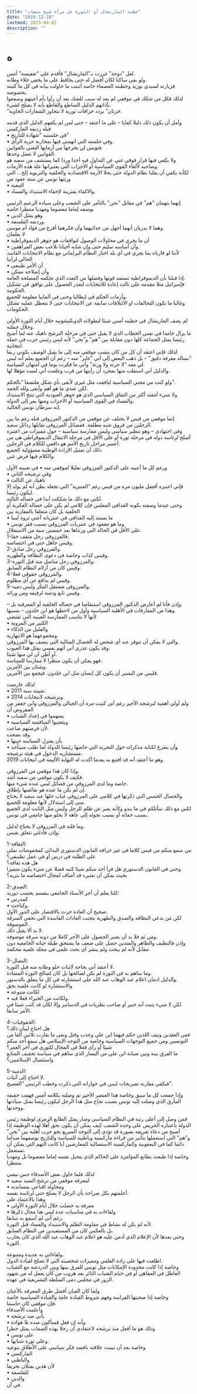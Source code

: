 ```yaml
---
title: "خطبة الماريشال أو الثورة في مرآة شيخ متصاب"
date: "2019-12-18"
lastmod: 2025-04-05
description: ""
---
```

# **ه**

لعل “دوجة” غررت بـ”الماريشال” فأقدم على “تغفيسة” أمس.  
ولو بقي ساكتا لكان أفضل له حتى يحافظ على ما يخفي خلاء وطابه.  
فزيارته لسيدي بوزيد وخطبته العصماء خاصة أثبتت ما حاولت بيانه في كل ما كتبته بخصوصه.  
لذلك فكل من شكك في موقفي لم يعد له سبب للشك بعد أن رأوا بأم أعينهم وسمعوا بآذانهم الدليل الساطع والقاطع بأنه لا يصلح لشيء.  
“خرنان” يردد خرافات ثورية لا تتجاوز الشعارات الخاوية.

وآمل أن يكون ذلك دليلا كفايا – على ما أعتقد – حتى لمن لم يكفهم الدليل الذي قدمه قبله رديفه الماركسي  
▪︎ في جلستيه “شهادة للتاريخ”  
▪︎ وفي جلسته التي اتهمني فيها بمحاربة حرية الرأي.  
فتونس لن يخرجها من أزماتها التغني بالقوانين.  
القوانين لا تعمل وحدها.  
ولا يكفي فيها قرار فوقي غني عن التداول فيه أخذا وردا كما يستشف من سعيه هو وصاحبه لألغاء القوى السياسية أو الأحزاب التي يعتبرانها علة هذه الأزمات.  
لكأنه يكفي أن يقلبا نظام الدولة حتى يحلا الأزمة الاقتصادية والخلقية والتربوية إلخ… التي ورثتها تونس عن ستة عقود من  
▪︎ التبعية  
▪︎ والاكفاء بفترينة لإخفاء الاستبداد والفساد.

إنهما يتهمان “هم” في مقابل “نحن” بالتآمر على الشعب وعلى سيادة الزعيم الرئيس بوصفه إماما معصوما ومهديا منتظرا خاصة  
▪︎ وهو يمثل الدين  
▪︎ ورديفه الفلسفة.  
وهما لا يدريان أنهما أجهل من حذائيهما وأن فكرهما أفرغ من فؤاد أم موسى.  
لا يعلمان  
▪︎ أن ما يجري في محاولات الوصول لتوافقات هو جوهر الديموقراطية  
▪︎ وأن أساسه سليم حتى وإن شابه أحيانا تلاعب بعض المراهقين.  
لأننا لو قارناه بما يجري في أي بلد اختار النظام البرلماني مع نظام الانتخابات الفاسد الحالي لرأينا  
▪︎ أن الأمر طبيعي  
▪︎ وأن إصلاحه ممكن  
إذا قبلنا بأن الديموقراطية تستمد قوتها وفضلها من التعدد الذي تحكمه المصلحة العامة.  
فإسرائيل مثلا مقدمة على ثالث إعادة للانتخابات لتعذر الحصول على توافق في تشكيل الحكومة.  
وأزمات الحكم في إيطاليا وحتى في ألمانيا معلومة للجميع.  
وغالبا ما تكون التحالفات او الائتلافات سابقة عن الانتخابات حتى لا تتعطل عملية تشكل الحكومات.

لم يضف الماريشال في خطبته أمس شيئا لبطولاته الدونكيشوتية خلال أيام الثورة الأولى وخلال حملته.  
ما يزال جامدا في نفس الخطاب الذي لا يقبل حتى في مرحلة الترشح ناهيك عنه لما أصبح رئيسا يمثل الجماعة كلها دون مقابلة بين “هم” و”نحن” لأنه ليس رئيس حزب في حملة انتخابية.  
لذلك فإني اعتقد أن كل من كان ينسب موقفي منه إلى ما يقبل الوصف بكوني ربما “نساله مغرفة دقيق” – بل ذهب البعض إلى أني “غاير” منه – رغم أن الجميع يعلم أنه ليس لي معه “لا حرثة ولا ورثة” وأني ما فكرت يوما في امتهان السياسة.  
والدليل أني استقلت منها بمجرد أن رأيتها من قرب وعلمت أني لست مؤهلا لها.

ولو كنت من محبي السياسية لنافقت مثل غيري لأبقى بأي شكل ملتصقا “بالحكم”.  
لكن عندي ما هو أهم وأبقى ولله الحمد.  
ولا شيء أمقته أكثر من النفاق السياسي الذي هو جوهر العبودية التي تنتج الاستبداد والفساد في القوى السياسية أو الاحزاب ومنها يمر إلى الدولة.  
إنه سرطان تونس الحالية.

إنما موقفي من قيس لا يختلف عن موقفي من الدكتور المرزوقي قبله رغم ما بين الرجلين من فروق شبه مطلقة. ففضائل المرزوقي تقابلها رذائل سعيد.  
وفي اجتهادي – وهو تنظير سياسي وليس ممارسة سياسية – حول مميزات من اعتبره أصلح لرئاسة دولة في مرحلة ثورة أو على الأقل في مرحلة الانتقال الديموقراطي هي من أعسر مراحل تاريخ الأمم هو دافعي للكلام في الرجلين.  
ذلك أن تمثيل الإرادة الوطنية مسؤولية الجميع.  
والكلام فيها فرض عين.

ورغم كل ما أعيبه على الدكتور المرزوقي تعليلا لموقفي منه ▪︎ في تعيينه الأول  
▪︎ وفي ترشيحه الثاني  
▪︎ ناهيك عن الثالث  
فإني اعتبره أفضل مليون مرة من قيس رغم “العنتزية” التي تجعله يظن أنه لم يولد إلا ليكون رئيسا.  
لكني مع ذلك ما شككت أبدا في خصاله التالية.  
وحتى عندما وصفته بكونه القذافي المفلس فإن كلامي لم يكن على خصاله الفكرية أو الخلقية بل كان متعلقا بالمقارنة بين  
▪︎ ما يستند إليه القذافي في عنترياته أعني ثروة ليبيا  
▪︎ وما هو مفقود في عنتريات المرزوقي بسبب فقر تونس  
على الأقل في الحالة التي ورثناها بعد خمسين سنة من الاستقلال.  
1-فالمرزوقي رجل مثقف حقا.  
وقيس جاهل حتى في اختصاصه.  
2-والمرزوقي رجل صادق.  
وقيس كذاب وخاصة في دعوى النظافة والطهرية.  
3-والمرزوقي رجل مناضل منذ قبل الثورة.  
وقيس كان من أزلام النظام السابق.  
4-والمرزوقي حقوقي فعلا.  
وقيس لم يدافع عن أي مظلوم.  
5-والمرزوقي مستقل الفكر وليس دمية.  
وقيس تابع ودمية لرفيقه ومن ورائه.

وإذن فأنا لم أعارض الدكتور المرزوقي استنقاصا في خصاله الخلقية أو المعرفية بل – وهذا من المفارقات في الأهلية السياسية وأول من لاحظها هو ابن خلدون – بسببها.  
لأنها لا تناسب الممارسة العينية التي تقتضي  
▪︎ الكثير من المرونة  
▪︎ والقليل من الذكاء  
ومجموعهما هو الانتهازية.  
والتي لا يمكن أن تتوفر عند أي شخص له الخصال المثالية التي يتصف بها المرزوقي.  
وقد يكون عذري أني أتهم نفسي بمثل هذا العيوب.  
أو أظن أن لي منها شيئا.  
فهو يمكن أن يكون منظرا لا ممارسا للسياسة.  
وشتان بين الأمرين.  
فليس من اليسير أن يكون كل إنسان مثل ابن خلدون. فيجمع بين الأمرين.

لذلك عارضت  
▪︎ تعيينه سنة 2011.  
▪︎ وترشيحه لانتخابات 2014.  
ولم أولي أهمية لترشحه الأخير رغم أني كتبت مرة أن الجبالي والمرزوقي وابن جعفر من المفروض أن  
▪︎ يسهموا في إعداد الشباب  
▪︎ ويتجنبوا المنافسة السياسية  
لأن فرصتهم ضاعت.  
وقد نصحت  
▪︎ بأن يعتزل السياسة حينها  
▪︎ وأن يتفرغ لكتابة مذكراته حول التجربة التي خاضها رئيسا للدولة لما طلب منيىأحد مستشاريه الدخول في هيئة ترشيحه.  
وهو ما أعتقد أنه قد اقتنع به بعدما أكدت له النهاية الأليمة في انتخابات 2019.

وإذا كان هذا موقفي من المرزوقي.  
فكيف لا يكون موقفي من سعيد أشد.  
خاصة وما لدى المرزوقي من فضائل ليس عنده شيء منها.  
إن لم يكن ما عنده هو نقائضها بإطلاق.  
والخصال الخمس التي ذكرتها في كلامي على المرزوقي غياب جلها عند سعيد لا يحتاج مني إلى استدلال لأنها معلومة للجميع.  
لكني مع ذلك سأتلكم في ما يبدو وكأنه يعبر عن ظلم للرجل وليس مثل الثابت لدى الجميع بسبب خفائه أو بسبب تحوله إلى عاهة لا يخلو منها جامعي في تونس.

وما قلته في المرزوقي لا يحتاج لدليل.  
وإذن فأدلتي تتعلق بقيس:

1-الثقافة:  
من سمع منكم من قيس كلاما في غير خرافة القانون الدستوري البدائي كمحفوضات تملى على الطلبة في درس أو في عمل تطبيقي؟  
هل هذه ثقافة؟  
وحتى في القانون الدستوري هل قرأ أحد منكم شيئا كتبه فضلا عن شيء يكون متميزا بحيث يمكن أن نعتبره قد أضاف لمجال اختصاصه ما يثريه؟

2-الصدق:  
كلنا يعلم أن أجر الأستاذ الجامعي ينقسم بحسب دوريه:  
▪︎ كمدرس  
▪︎ وكباحث.  
صحيح أن العادة جرت بالاقتصار على الدور الأول.  
لكن من يدعي النظافة والصدق والطهرية يتجنب العادات الفاسدة التي تخفي السرقة الموصوفة.  
لا بد ألا يقبل ذلك.  
ومن ثم فلا بد أن يعتبر الحصول على الأجر كاملا من دونه سرقة موصوفة.  
وإذن فالنظيف والطاهر والمتدين حصل على ضعف ما يستحق طيلة حياته الجامعية دون مقابل لأنه لم يبحث ولم ينشر أي بحث علمي في مجلة علمية محكمة.

3-النضال:  
لا أعتقد أني بحاجة لاثبات خلو وطابه منه قبل الثورة.  
وما ساهم به في الثورة لم يكن لصالحها بل كان لصالح الثورة المضادة.  
والدليل ادمان اعلام عبد الوهاب عبد الله على استشارته في كل ما يتعلق بالدستور.  
والاستشارة لو كانت علمية بحق  
▪︎ لكانت متنوعة  
▪︎ ولكانت من الخبراء فعلا فيه.  
لكن لا شيء يثبت أنه خبير أو صاحب نظريات في الدساتير وإلا لكان قد كتب شيئا في الأمر سابقا.

4-الحقوقيات:  
هل احتاج لبيان ذلك؟  
ففي العقدين ونيف اللذين حكم فيهما ابن علي وعذب وقتل ونفى ما يقارب ثلاثين ألفا من التونسين ومن جميع التوجهات السياسية وخاصة من التوجه الإسلامي هل سمع أحد منكم شيئا أو رأى فعلا في المجال للثوري في آخر العمر؟  
ما الفرق بينه وبين صبابة ابن علي من اليسار الذي ساهم في سياسة تجفيف المنابع واستئصال الإسلاميين؟

5-الدمية:  
لا احتاج إلى أثبات.  
فيكفي مقارنة تصريحات لينين في حواراته التي ذكرت وخطب الرئيس “الفصيح”.

وإذا جمعت كل ما سبق وخاصة هذا العنصر الأخير ثم وصلته بكلامه أمس فهمت حقيقة المأزق الذي وصلت إليه تونس بسبب نجاح مثل هذا الرجل ليكون رئيسا يمثل سيادتها ووحدتها.

فمن وصل إلى أعلى رتبة في النظام السياسي وصار يمثل الطابع الرمزي لوظيفة رئيس الدولة باعتباره الحريص على وحدة الشعب كيف يمكن أن يكون بحق أهلا لهذه الوظيفة إذا أصبح من دعاة تفريقه بصورة قد تؤدي إلى التوجه السريع نحو حرب أهلية بين “نحن” و”هم” التي استعملها بتأثير من قراءة ماركسية وباطنية للسياسة وللتاريخ بوصفهما صداما دائما كما في اليعقوبية والماركسية الاستصالية للمعارضين أيا كانت التهم التي يمكن أن تستعمل.  
وخاصة إذا طبعت بطابع المؤامرة على الحاكم الذي يتخيل نفسه إماما معصوما بل ومهديا منتظرا.

لذلك فلما حاول بعض الأصدقاء جس نبضي  
▪︎ لمعرفة موقفي من ترشح السيد سعيد  
▪︎ ومحاولة اقناعي بمساندته  
أعلمتهم بكل صراحة بأن الرجل لا يصلح حتى لرئاسة نفسه.  
وهذا بالاعتماد على  
▪︎ معرفة به حصلت خلال أيام الثورة الأولى  
▪︎ ولقاءات به في مناسبات عدة ليس هنا مجال ذكرها  
رغم أني لم أسمع به سابقا.  
لأنه لم يكن له نشاط في مقاومة الظلم والاستبداد والفساد قبل الثورة.  
بل بالعكس كان من المستفيدين من النظام السابق.  
وحتى بعدها لأن الإعلام الذي أدمن عليه هو اعلام عبد الوهاب عبد الله الذي كان يحارب الثورة.

ولقاءاتي به عديدة ومتنوعة.  
اطلعت فيها على زاده العلمي ومميزات شخصيته التي لا تصلح لقيادة الدول.  
وخاصة إذا كانت محدودة الإمكانات مثل تونس للفرق بينها وبين الدردشة مع الشباب العاطل في المقاهي أو في خيام الشباب الثائر بعد هروب من كان يعمل له من شهود الزور في مجلس دمى السلطة التشريعية في عهده.

ولما كان العيان أفضل طرق المعرفة بالأعيان  
وخاصة إذا صحبتها الفراسة وفهم شروط القيادة عامة والقيادة السياسية خاصة  
فإن موقفي كان حاسما.  
وأعلمت الأصدقاء  
▪︎ بأني ضد ترشحه  
▪︎ وأنه إن فعل فسأكون ضده بلا هوادة.  
وذلك هو ما أفعل منذ ترشحه لاعتقادي أن رجلا بهذه الصفات يمثل خطرا  
▪︎ على تونس  
▪︎ وعلى ثورة شبابها.  
وخاصة بعد أن تبينت علاقته بافسد فكر سياسي على الأطلاق بنوعيه  
▪︎ الماركسي  
▪︎ والباطني  
لأن هذين يمثلان تحريفا  
▪︎ للفلسفة  
▪︎ والدين  
في آن.

###
